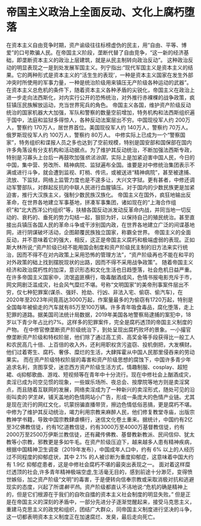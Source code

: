 # 帝国主义政治上全面反动、文化上腐朽堕落

在资本主义自由竞争时期，资产谕级往往标榜虚伪的民主，用“自由、平等、博爱”的口号欺骗人民。在帝国主义阶段，垄断代替了自由竞争，“这一新的经济基础，即垄断资本主义的政治上层建筑，就是从民主制转向政治反动”。
这种政治反动的明显表现之一是到处发展军国主义。列宁指出:“现代军国主义是资本主义的结果。它的两种形式是资本主义的“活生生的表现’，一种是资本主义国家在发生外部冲突时所使用的军事力量，一种是统治阶级用来镇压无产阶级各种运动的武器”。在资本主义总危机的条件下，随着资本主义各种矛盾的尖锐化，帝国主义在政治上进一步走向法西斯化，对内实行公开的恐怖统治，对外推行赤裸棵的战争政策，疯狂镇压民族解放运动，充当世界宪兵的角色。
帝国主义各国，维护资产阶级反动统治的国家机器大大加强，军队和警察的数量空前增加，特务机构和法西斯组织遍于国中，法庭和监狱多得惊人，各种反动法案层出不穷。中国现役军人约 200万人，警察约 170万人，居世界首位。美国现役军人约 140万人，警察约 70万人。俄罗斯现役军人约 100万人，警察约 80万人。
中修实际上已成为一个“警察国家”，特务组织和谍报人员之多也达到了空前规模，特别是国安部和国保部在国内许多角落设有分支机构和活动据点。为了维护其反动统治，不断加强法西斯专政，特别是习寡头上台后一再鼓吹加强*依法治国*，实际上是加紧迫害中国人民，今日的中国，集中营、劳改所、精神病院、监狱遍布全国。谁要是对中修统治集团表示不满或进行斗争，就会遭到监视、盯梢、传讯，或被送进“精神病院”，甚至被逮捕、流放、下监狱，网络上监管力度也是不遑多让，大兴文字狱。更有甚者，中修还调动军警部队，对群起反抗的中联人民进行血腥镇压。对于国内的少数民族更是加紧迫害，推行大汉族主义，强制少数民族汉族化。
帝国主义在国外，疯狂地输出反革命，在世界各地建立军事基地，拼凑军事集团，诸如现在的“上海合作组织”和“北大西洋公约组织”等，扶植各国反动派发动反革命内战，并同当地一切反动的、衰朽的、垂死的势力勾结一起，狠狈为奸，以保持自己的殖民统治。甚至直接出兵镇压各国人民的革命斗争或干涉别国内政，在世界各地建立广泛的间谍基地网，进行阴谋破坏活动，企图颠覆民族独立国家，称霸全世界。
帝国主义的全面反动，并不意味着它的强大，相反，这正是帝国主义腐朽和极端虚弱的表现。正如斯大林所说;“资产阶级已经不能用国会制度和资产阶级民主制的旧方法来实行统治，因而不得不在对内政策上采用恐怖的管理方法”，“资产阶级再也不能在和平的对外政策的础上找到摆脱现状的出路，因而不得不采用战争政策”。
随着帝国主义经济和政治腐朽性的加深，意识形态和文化生活也日趋堕落，社会危机日益严重。在许多帝国主义国家中，流氓盗匪横行，吸毒酗酒成风，色情书报电影充斥于市，网文网剧泛滥成灾，社会风气糜烂不堪。号称“文明国家”的美帝刑事案件层出不穷，仅七种犯罪案(谋杀、强奸、抢劫、行凶、非法入宅、偷窃、偷汽车)，在2020年至2023年间竟高达3000万起，作案量最多的为偷窃有1720万起，特别是全国每年被偷走的汽车就有85万至100万辆。许多青年吸食毒品，腐化堕落，走上犯罪的道路。据美国司法统计局数据，2019年美国各地警察局逮捕的案犯中，18岁以下青少年占比约7%。这样多的犯罪案件，完全是腐朽透顶的帝国主义制度的产物。
在中修官僚垄断资产阶级统治下，到处呈现出腐朽败坏的景象。一小撮官僚垄断资产阶级和特权阶层，他们除了通过高工资、高奖金等手段获得比一般工人和农民高几十倍、上百倍的收入外，还利用职权贪污盗窃、投机倒把，大发横财。他们过着寄生、腐朽、奢侈、糜烂的生活，大肆挥霍从中国人民那里侵吞来的劳动果实。
而在资产阶级特权阶层的毒害和资产阶级思想的腐蚀下，中国许多青少年追求名利，贪图享受，迷恋西方资产阶级生活方式，情趣制服、cosplay、超短裙、dj抑郁歌曲、游戏、短视频等在青年中十分流行。现在中修社会上酗酒成灾，卖淫已成为司空见惯的现象，一些娱乐场所、夜总会、按摩院等地方则是卖淫窝点，而且随着互联网的发展，网络卖淫成为了一种新兴的卖淫形式，随处可见的沿街叫卖的*学生妹*，铺天盖地的色情网站小广告，形成一条庞大的色情产业链。尤其是现在流行的网红文化，坑蒙拐骗直播带货，擦边色情低俗恶搞，更是腐朽不堪。
中修为了维护其反动统治，竭力利用宗教来麻醉人民，他们修复教堂寺庙，出版宗教神学书籍，导致中国宗教肆虐横行，迷信文化卷土重来。据统计，中国约有2亿至3亿佛教信徒，约有1亿道教信徒，约有3000万至4000万基督教信徒，约有2000万至2500万伊斯兰教信徒，还有藏传佛教、基督教新教派、民间信仰、犹太教等小宗教，邪教更是多如牛毛。在资产阶级压迫下，越来越多人患有精神疾病，根据中国精神卫生调查（2019年发布），中国成年人口中，约有 6% 以上的人经历过不同程度的抑郁症状，其中 2.1% 的人被诊断为重度抑郁症，这意味着中国大约有 1.9亿 抑郁症患者，这是中修社会腐朽不堪的最突出表现之一。
面对着这样糜烂透顶的社会,许多青年精神极端空虚,生活毫无目的，感到前途十分渺茫，变得愤世嫉俗，加之资产阶级“文明”的毒害，于是便转向信奉宗教或采取消极对抗和逃避现实的态度，兴起了所谓*躺平热*。资产阶级都直认不讳地说:“危机的确是精神上的，但是它们根源在于我们的自吹自擂的资本主义社会制度的明显失败。”
但是正是在帝国主义的深刻的矛盾中，一部分先进分子逐渐觉醒起来，接受马克思主义，重建马克思主义的政党和组织，团结广大群众，同帝国主义制度进行坚决的斗争，这一切都表明资本主义制度正在加速腐烂、发臭，最后走向死亡。